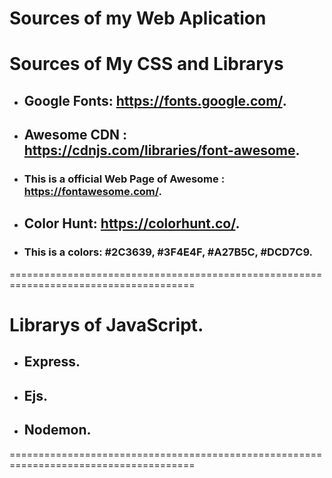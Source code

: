 # Sources of my Web Aplication

# Sources of My CSS and Librarys

* ## Google Fonts: https://fonts.google.com/.
* ## Awesome CDN : https://cdnjs.com/libraries/font-awesome.
* ### This is a official Web Page of Awesome : https://fontawesome.com/.
* ## Color Hunt: https://colorhunt.co/.  
* ### This is a colors: #2C3639, #3F4E4F, #A27B5C, #DCD7C9.  
======================================================================================
# Librarys of JavaScript.

* ## Express.
* ## Ejs.
* ## Nodemon.

======================================================================================
